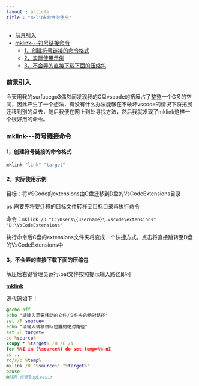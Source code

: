 ```yaml
---
layout : article
title : "mklink命令的使用"
---
```

<!-- TOC -->

- [前景引入](#前景引入)
- [mklink---符号链接命令](#mklink---符号链接命令)
  - [1，创建符号链接的命令格式](#1创建符号链接的命令格式)
  - [2，实际使用示例](#2实际使用示例)
  - [3，不会弄的直接下载下面的压缩包](#3不会弄的直接下载下面的压缩包)

<!-- /TOC -->

### 前景引入

今天用我的surfacego3偶然间发现我的C盘vscode的拓展占了整整一个G多的空间，因此产生了一个想法，有没有什么办法能够在不破坏vscode的情况下将拓展迁移到别的盘去，随后我便在网上到处寻找方法，然后我就发现了mklink这样一个很好用的命令。

### mklink---符号链接命令

#### 1，创建符号链接的命令格式

```cmd
mklink "link" "target"
```

#### 2，实际使用示例

目标：将VSCode的extensions由C盘迁移到D盘的VsCodeExtensions目录

ps:需要先将要迁移的目标文件转移至目标目录再执行命令

命令：`mklink /D "C:\Users\{username}\.vscode\extensions" "D:\VsCodeExtensions"`

执行命令后C盘的extensions文件夹将变成一个快捷方式，点击将直接跳转至D盘的VsCodeExtensions中

#### 3，不会弄的直接下载下面的压缩包

解压后右键管理员运行.bat文件按照提示输入路径即可

**[mklink](https://pan.baidu.com/s/1bLqF_g6fTufQodRAzYGenQ?pwd=eqrn)**

源代码如下：

```cmd
@echo off
echo "请输入需要移动的文件/文件夹的绝对路径"
set /P source=
echo "请输入转移目标位置的绝对路径"
set /P target=
cd %source%
xcopy * %target% /H /E /Y
for %%I in (%source%) do set temp=%%~nI
cd ..
rd/s/q %temp%
mklink /D "%source%" "%target%"
pause
@REM 作者BugLeesir
```
